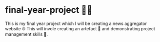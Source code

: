 # final-year-project 👨‍🎓
This is my final year project which I will be creating a news aggregator website 🌐
This will invole creating an artefact 💎 and demonstrating project management skills 💼.


